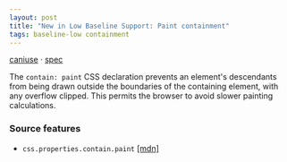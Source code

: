 ```yaml
---
layout: post
title: "New in Low Baseline Support: Paint containment"
tags: baseline-low containment
---
```


[caniuse](https://caniuse.com/?search=contain-paint) · [spec](https://drafts.csswg.org/css-contain-2/#containment-paint)

The `contain: paint` CSS declaration prevents an element's descendants from being drawn outside the boundaries of the containing element, with any overflow clipped. This permits the browser to avoid slower painting calculations.

### Source features

- ``css.properties.contain.paint`` [[mdn]](https://developer.mozilla.org/en-US/search?q=css.properties.contain.paint)
